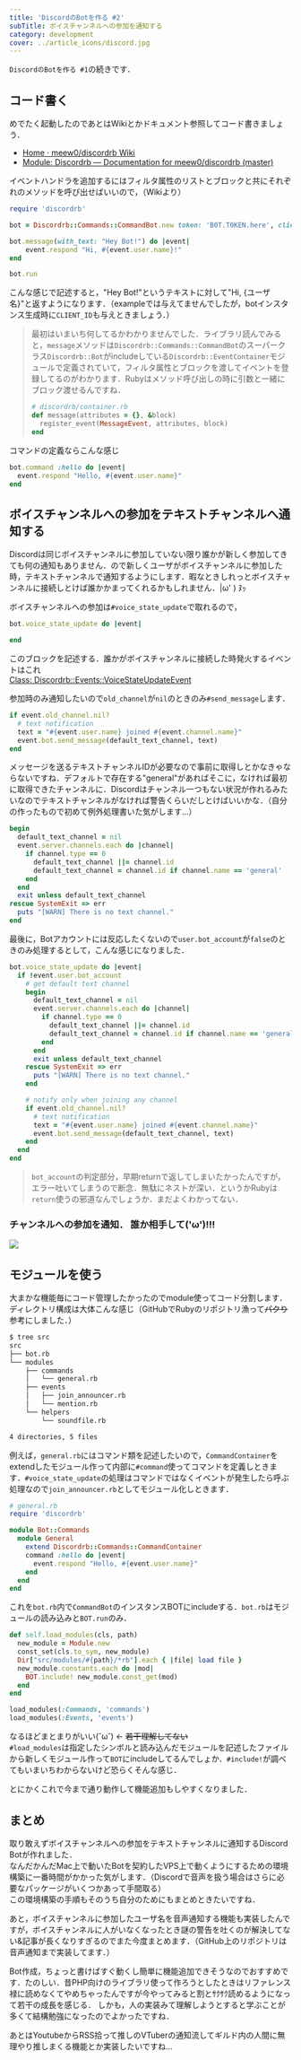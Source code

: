 ```yaml
---
title: 'DiscordのBotを作る #2'
subTitle: ボイスチャンネルへの参加を通知する
category: development
cover: ../article_icons/discord.jpg
---
```


`DiscordのBotを作る #1`の続きです．

## コード書く
めでたく起動したのであとはWikiとかドキュメント参照してコード書きましょう．
- [Home · meew0/discordrb Wiki](https://github.com/meew0/discordrb/wiki)
- [Module: Discordrb — Documentation for meew0/discordrb (master)](https://www.rubydoc.info/github/meew0/discordrb/Discordrb)

イベントハンドラを追加するにはフィルタ属性のリストとブロックと共にそれぞれのメソッドを呼び出せばいいので，（Wikiより）

```ruby
require 'discordrb'

bot = Discordrb::Commands::CommandBot.new token: 'B0T.T0KEN.here', client_id: 'BOT.CLIENT_ID.here', prefix: '!'

bot.message(with_text: "Hey Bot!") do |event|
    event.respond "Hi, #{event.user.name}!"
end

bot.run
```

こんな感じで記述すると，"Hey Bot!"というテキストに対して"Hi, {ユーザ名}"と返すようになります．（exampleでは与えてませんでしたが，botインスタンス生成時に`CLIENT_ID`も与えときましょう．）

> 最初はいまいち何してるかわかりませんでした．ライブラリ読んでみると，`message`メソッドは`Discordrb::Commands::CommandBot`のスーパークラス`Discordrb::Bot`がincludeしている`Discordrb::EventContainer`モジュールで定義されていて，フィルタ属性とブロックを渡してイベントを登録してるのがわかります．Rubyはメソッド呼び出しの時に引数と一緒にブロック渡せるんですね．  
> ```ruby
> # discordrb/container.rb
> def message(attributes = {}, &block)
>   register_event(MessageEvent, attributes, block)
> end
> ```

コマンドの定義ならこんな感じ

```ruby
bot.command :hello do |event|
  event.respond "Hello, #{event.user.name}"
end
```

## ボイスチャンネルへの参加をテキストチャンネルへ通知する
Discordは同じボイスチャンネルに参加していない限り誰かが新しく参加してきても何の通知もありません．ので新しくユーザがボイスチャンネルに参加した時，テキストチャンネルで通知するようにします．暇なときしれっとボイスチャンネルに接続しとけば誰かかまってくれるかもしれません．|ω' ) ﾇｯ  

ボイスチャンネルへの参加は`#voice_state_update`で取れるので，  
```ruby
bot.voice_state_update do |event|

end
```
このブロックを記述する．誰かがボイスチャンネルに接続した時発火するイベントはこれ  
[Class: Discordrb::Events::VoiceStateUpdateEvent](https://www.rubydoc.info/github/meew0/discordrb/Discordrb/Events/VoiceStateUpdateEvent)

参加時のみ通知したいので`old_channel`が`nil`のときのみ`#send_message`します．  
```ruby
if event.old_channel.nil?
  # text notification
  text = "#{event.user.name} joined #{event.channel.name}"
  event.bot.send_message(default_text_channel, text)
end
```

メッセージを送るテキストチャンネルIDが必要なので事前に取得しとかなきゃならないですね．デフォルトで存在する"general"があればそこに，なければ最初に取得できたチャンネルに．Discordはチャンネル一つもない状況が作れるみたいなのでテキストチャンネルがなければ警告くらいだしとけばいいかな．（自分の作ったもので初めて例外処理書いた気がします...）  

```ruby
begin
  default_text_channel = nil
  event.server.channels.each do |channel|
    if channel.type == 0
      default_text_channel ||= channel.id
      default_text_channel = channel.id if channel.name == 'general'
    end
  end
  exit unless default_text_channel
rescue SystemExit => err
  puts "[WARN] There is no text channel."
end
```

最後に，Botアカウントには反応したくないので`user.bot_account`が`false`のときのみ処理するとして，こんな感じになりました．  

```ruby
bot.voice_state_update do |event|
  if !event.user.bot_account
    # get default text channel
    begin
      default_text_channel = nil
      event.server.channels.each do |channel|
        if channel.type == 0
          default_text_channel ||= channel.id
          default_text_channel = channel.id if channel.name == 'general'
        end
      end
      exit unless default_text_channel
    rescue SystemExit => err
      puts "[WARN] There is no text channel."
    end

    # notify only when joining any channel
    if event.old_channel.nil?
      # text notification
      text = "#{event.user.name} joined #{event.channel.name}"
      event.bot.send_message(default_text_channel, text)
    end
  end
end
```

> `bot_account`の判定部分，早期returnで返してしまいたかったんですが，エラー吐いてしまうので断念．無駄にネストが深い．というかRubyは`return`使うの邪道なんでしょうか．まだよくわかってない．

### チャンネルへの参加を通知． 誰か相手して('ω')!!!  
<img src="images/notification.png">


## モジュールを使う
大まかな機能毎にコード管理したかったのでmodule使ってコード分割します．
ディレクトリ構成は大体こんな感じ（GitHubでRubyのリポジトリ漁って~~パクり~~参考にしました．）

```bash
$ tree src
src
├── bot.rb
└── modules
    ├── commands
    │   └── general.rb
    ├── events
    │   ├── join_announcer.rb
    │   └── mention.rb
    └── helpers
        └── soundfile.rb

4 directories, 5 files
```

例えば，`general.rb`にはコマンド類を記述したいので，`CommandContainer`をextendしたモジュール作って内部に`#command`使ってコマンドを定義しときます．`#voice_state_update`の処理はコマンドではなくイベントが発生したら呼ぶ処理なので`join_announcer.rb`としてモジュール化しときます．
```ruby
# general.rb
require 'discordrb'

module Bot::Commands
  module General
    extend Discordrb::Commands::CommandContainer
    command :hello do |event|
      event.respond "Hello, #{event.user.name}"
    end
  end
end
```

これを`bot.rb`内で`CommandBot`のインスタンスBOTにincludeする．`bot.rb`はモジュールの読み込みと`BOT.run`のみ．  
```ruby
def self.load_modules(cls, path)
  new_module = Module.new
  const_set(cls.to_sym, new_module)
  Dir["src/modules/#{path}/*rb"].each { |file| load file }
  new_module.constants.each do |mod|
    BOT.include! new_module.const_get(mod)
  end
end

load_modules(:Commands, 'commands')
load_modules(:Events, 'events')
```

なるほどまとまりがいい(˘ω˘) ← ~~若干理解してない~~  
`#load_modules`は指定したシンボルと読み込んだモジュールを記述したファイルから新しくモジュール作って`BOT`にincludeしてるんでしょか．`#include!`が調べてもいまいちわからないけど恐らくそんな感じ．

とにかくこれで今まで通り動作して機能追加もしやすくなりました．

## まとめ
取り敢えずボイスチャンネルへの参加をテキストチャンネルに通知するDiscord Botが作れました．  
なんだかんだMac上で動いたBotを契約したVPS上で動くようにするための環境構築に一番時間がかかった気がします．（Discordで音声を扱う場合はさらに必要なパッケージがいくつかあって手間取る）  
この環境構築の手順もそのうち自分のためにもまとめときたいですね．  

あと，ボイスチャンネルに参加したユーザ名を音声通知する機能も実装したんですが，ボイスチャンネルに人がいなくなったとき謎の警告を吐くのが解決してない&記事が長くなりすぎるのでまた今度まとめます．（GitHub上のリポジトリは音声通知まで実装してます．）  

Bot作成，ちょっと書けばすぐ動くし簡単に機能追加できそうなのでおすすめです．たのしい．昔PHP向けのライブラリ使って作ろうとしたときはリファレンス禄に読めなくてやめちゃったんですが今やってみると割とｻｸｻｸ読めるようになって若干の成長を感じる．
しかも，人の実装みて理解しようとすると学ぶことが多くて結構勉強になったのでよかったですね．  

あとはYoutubeからRSS拾って推しのVTuberの通知流してギルド内の人間に無理やり推しまくる機能とか実装したいですね...
